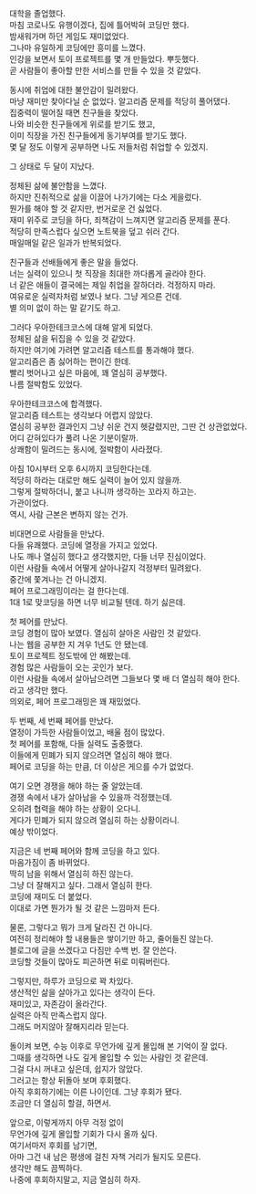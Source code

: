 대학을 졸업했다.  
마침 코로나도 유행이겠다, 집에 틀어박혀 코딩만 했다.  
밤새워가며 하던 게임도 재미없었다.  
그나마 유일하게 코딩에만 흥미를 느꼈다.  
인강을 보면서 토이 프로젝트를 몇 개 만들었다. 뿌듯했다.  
곧 사람들이 좋아할 만한 서비스를 만들 수 있을 것 같았다.  

동시에 취업에 대한 불안감이 밀려왔다.  
마냥 재미만 찾아다닐 순 없었다. 알고리즘 문제를 적당히 풀어댔다.  
집중력이 떨어질 때면 친구들을 찾았다.  
나와 비슷한 친구들에게 위로를 받기도 했고,  
이미 직장을 가진 친구들에게 동기부여를 받기도 했다.  
몇 달 정도 이렇게 공부하면 나도 저들처럼 취업할 수 있겠지.  

그 상태로 두 달이 지났다.  

정체된 삶에 불안함을 느꼈다.  
하지만 진취적으로 삶을 이끌어 나가기에는 다소 게을렀다.  
뭔가를 해야 할 것 같지만, 번거로운 건 싫었다.  
재미 위주로 코딩을 하다, 죄책감이 느껴지면 알고리즘 문제를 푼다.  
적당히 만족스럽다 싶으면 노트북을 덮고 쉬러 간다.  
매일매일 같은 일과가 반복되었다.  

친구들과 선배들에게 좋은 말을 들었다.  
너는 실력이 있으니 첫 직장을 최대한 까다롭게 골라야 한다.  
너 같은 애들이 결국에는 제일 취업을 잘하더라. 걱정하지 마라.  
여유로운 실력자처럼 보였나 보다. 그냥 게으른 건데.  
별 의미 없이 하는 말 같기도 하고.  

그러다 우아한테크코스에 대해 알게 되었다.  
정체된 삶을 뒤집을 수 있을 것 같았다.  
하지만 여기에 가려면 알고리즘 테스트를 통과해야 했다.  
알고리즘은 좀 싫어하는 편이긴 한데.  
빨리 벗어나고 싶은 마음에, 꽤 열심히 공부했다.  
나름 절박함도 있었다.  

우아한테크코스에 합격했다.  
알고리즘 테스트는 생각보다 어렵지 않았다.  
열심히 공부한 결과인지 그냥 쉬운 건지 헷갈렸지만, 그딴 건 상관없었다.  
어디 갇혀있다가 풀려 나온 기분이랄까.  
상쾌함이 밀려드는 동시에, 절박함이 사라졌다.  

아침 10시부터 오후 6시까지 코딩한다는데.  
적당히 하라는 대로만 해도 실력이 늘어 있지 않을까.  
그렇게 절박하더니, 붙고 나니까 생각하는 꼬라지 하고는.  
가관이었다.  
역시, 사람 근본은 변하지 않는 건가.  

비대면으로 사람들을 만났다.  
다들 유쾌했다. 코딩에 열정을 가지고 있었다.  
나도 깨나 열심히 했다고 생각했지만, 다들 너무 진심이었다.  
이런 사람들 속에서 어떻게 살아나갈지 걱정부터 밀려왔다.  
중간에 쫓겨나는 건 아니겠지.  
페어 프로그래밍이라는 걸 한다는데.  
1대 1로 맞코딩을 하면 너무 비교될 텐데. 하기 싫은데.  

첫 페어를 만났다.  
코딩 경험이 많아 보였다. 열심히 살아온 사람인 것 같았다.  
나는 웹을 공부한 지 겨우 1년도 안 됐는데.  
토이 프로젝트 정도밖에 안 해봤는데.  
경험 많은 사람들이 오는 곳인가 보다.   
이런 사람들 속에서 살아남으려면 그들보다 몇 배 더 열심히 해야 한다.  
라고 생각만 했다.  
의외로, 페어 프로그래밍은 꽤 재밌었다.  

두 번째, 세 번째 페어를 만났다.  
열정이 가득한 사람들이었고, 배울 점이 많았다.  
첫 페어를 포함해, 다들 실력도 출중했다.  
이들에게 민폐가 되지 않으려면 열심히 해야 했다.  
페어로 코딩을 하는 만큼, 더 이상은 게으를 수가 없었다.  

여기 오면 경쟁을 해야 하는 줄 알았는데.  
경쟁 속에서 내가 살아남을 수 있을까 걱정했는데.  
오히려 협력을 해야 하는 상황이 오다니.  
게다가 민폐가 되지 않으려 열심히 하는 상황이라니.  
예상 밖이었다.  

지금은 네 번째 페어와 함께 코딩을 하고 있다.  
마음가짐이 좀 바뀌었다.  
딱히 남을 위해서 열심히 하진 않는다.  
그냥 더 잘해지고 싶다. 그래서 열심히 한다.  
코딩에 재미도 더 붙었다.  
이대로 가면 뭔가가 될 것 같은 느낌마저 든다.  

물론, 그렇다고 뭐가 크게 달라진 건 아니다.  
여전히 정리해야 할 내용들은 쌓이기만 하고, 줄어들진 않는다.  
블로그에 글을 쓰겠다고 다짐만 수백 번. 잘 안쓴다.  
코딩할 것들이 많아도 피곤하면 뒤로 미뤄버린다.  

그렇지만, 하루가 코딩으로 꽉 차있다.  
생산적인 삶을 살아가고 있다는 생각이 든다.  
재미있고, 자존감이 올라간다.  
실력은 아직 만족스럽지 않다.  
그래도 머지않아 잘해지리라 믿는다.  

돌이켜 보면, 수능 이후로 무언가에 깊게 몰입해 본 기억이 잘 없다.  
그때를 생각하면 나도 깊게 몰입할 수 있는 사람인 것 같은데.  
그걸 다시 꺼내고 싶은데, 쉽지가 않았다.  
그러고는 항상 뒤돌아 보며 후회했다.  
아직 후회하기에는 이른 나이인데. 그냥 후회가 됐다.  
조금만 더 열심히 할걸, 하면서.  

앞으로, 이렇게까지 아무 걱정 없이  
무언가에 깊게 몰입할 기회가 다시 올까 싶다.  
여기서마저 후회를 남기면,  
아마 그건 내 남은 평생에 걸친 자책 거리가 될지도 모른다.  
생각만 해도 끔찍하다.  
나중에 후회하지말고, 지금 열심히 하자.  
